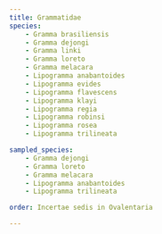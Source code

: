 ```yaml
---
title: Grammatidae
species:
    - Gramma brasiliensis
    - Gramma dejongi
    - Gramma linki
    - Gramma loreto
    - Gramma melacara
    - Lipogramma anabantoides
    - Lipogramma evides
    - Lipogramma flavescens
    - Lipogramma klayi
    - Lipogramma regia
    - Lipogramma robinsi
    - Lipogramma rosea
    - Lipogramma trilineata

sampled_species:
    - Gramma dejongi
    - Gramma loreto
    - Gramma melacara
    - Lipogramma anabantoides
    - Lipogramma trilineata

order: Incertae sedis in Ovalentaria

---
```

